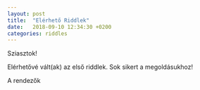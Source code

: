 ```yaml
---
layout: post
title:  "Elérhető Riddlek"
date:   2018-09-10 12:34:30 +0200
categories: riddles
---
```


Sziasztok!

Elérhetővé vált(ak) az első riddlek. Sok sikert a megoldásukhoz!

A rendezők
